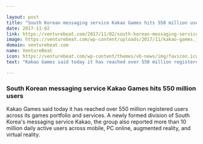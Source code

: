 ```yaml
---

layout: post
title: "South Korean messaging service Kakao Games hits 550 million users"
date: 2017-11-02
link: https://venturebeat.com/2017/11/02/south-korean-messaging-service-kakao-games-hits-550-million-users/
image: https://venturebeat.com/wp-content/uploads/2017/11/kakao-games.jpg?fit=780%2C436&strip=all
domain: venturebeat.com
name: VentureBeat
icon: https://venturebeat.com/wp-content/themes/vb-news/img/favicon.ico
text: "Kakao Games said today it has reached over 550 million registered users across its games portfolio and services. A newly formed division of South Korea's messaging service Kakao, the group also reported more than 10 million daily active users across mobile, PC online, augmented reality, and virtual reality."

---
```


### South Korean messaging service Kakao Games hits 550 million users

Kakao Games said today it has reached over 550 million registered users across its games portfolio and services. A newly formed division of South Korea's messaging service Kakao, the group also reported more than 10 million daily active users across mobile, PC online, augmented reality, and virtual reality.